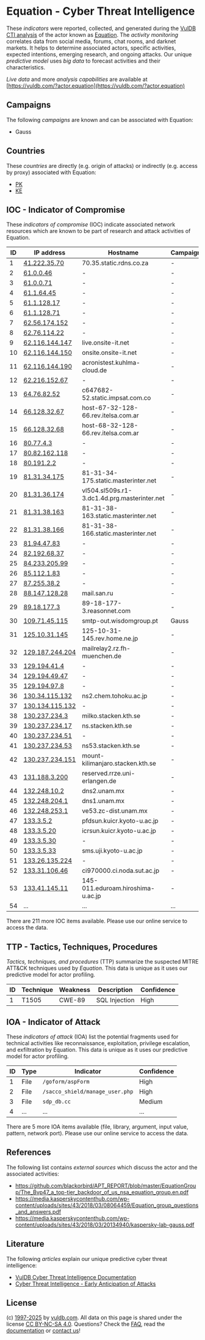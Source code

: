 # Equation - Cyber Threat Intelligence

These _indicators_ were reported, collected, and generated during the [VulDB CTI analysis](https://vuldb.com/?kb.cti) of the actor known as [Equation](https://vuldb.com/?actor.equation). The _activity monitoring_ correlates data from social media, forums, chat rooms, and darknet markets. It helps to determine associated actors, specific activities, expected intentions, emerging research, and ongoing attacks. Our unique _predictive model_ uses _big data_ to forecast activities and their characteristics.

_Live data_ and more _analysis capabilities_ are available at [https://vuldb.com/?actor.equation](https://vuldb.com/?actor.equation)

## Campaigns

The following _campaigns_ are known and can be associated with Equation:

* Gauss

## Countries

These _countries_ are directly (e.g. origin of attacks) or indirectly (e.g. access by proxy) associated with Equation:

* [PK](https://vuldb.com/?country.pk)
* [KE](https://vuldb.com/?country.ke)

## IOC - Indicator of Compromise

These _indicators of compromise_ (IOC) indicate associated network resources which are known to be part of research and attack activities of Equation.

ID | IP address | Hostname | Campaign | Confidence
-- | ---------- | -------- | -------- | ----------
1 | [41.222.35.70](https://vuldb.com/?ip.41.222.35.70) | 70.35.static.rdns.co.za | - | High
2 | [61.0.0.46](https://vuldb.com/?ip.61.0.0.46) | - | - | High
3 | [61.0.0.71](https://vuldb.com/?ip.61.0.0.71) | - | - | High
4 | [61.1.64.45](https://vuldb.com/?ip.61.1.64.45) | - | - | High
5 | [61.1.128.17](https://vuldb.com/?ip.61.1.128.17) | - | - | High
6 | [61.1.128.71](https://vuldb.com/?ip.61.1.128.71) | - | - | High
7 | [62.56.174.152](https://vuldb.com/?ip.62.56.174.152) | - | - | High
8 | [62.76.114.22](https://vuldb.com/?ip.62.76.114.22) | - | - | High
9 | [62.116.144.147](https://vuldb.com/?ip.62.116.144.147) | live.onsite-it.net | - | High
10 | [62.116.144.150](https://vuldb.com/?ip.62.116.144.150) | onsite.onsite-it.net | - | High
11 | [62.116.144.190](https://vuldb.com/?ip.62.116.144.190) | acronistest.kuhlma-cloud.de | - | High
12 | [62.216.152.67](https://vuldb.com/?ip.62.216.152.67) | - | - | High
13 | [64.76.82.52](https://vuldb.com/?ip.64.76.82.52) | c647682-52.static.impsat.com.co | - | High
14 | [66.128.32.67](https://vuldb.com/?ip.66.128.32.67) | host-67-32-128-66.rev.itelsa.com.ar | - | High
15 | [66.128.32.68](https://vuldb.com/?ip.66.128.32.68) | host-68-32-128-66.rev.itelsa.com.ar | - | High
16 | [80.77.4.3](https://vuldb.com/?ip.80.77.4.3) | - | - | High
17 | [80.82.162.118](https://vuldb.com/?ip.80.82.162.118) | - | - | High
18 | [80.191.2.2](https://vuldb.com/?ip.80.191.2.2) | - | - | High
19 | [81.31.34.175](https://vuldb.com/?ip.81.31.34.175) | 81-31-34-175.static.masterinter.net | - | High
20 | [81.31.36.174](https://vuldb.com/?ip.81.31.36.174) | vl504.sl509s.r1-3.dc1.4d.prg.masterinter.net | - | High
21 | [81.31.38.163](https://vuldb.com/?ip.81.31.38.163) | 81-31-38-163.static.masterinter.net | - | High
22 | [81.31.38.166](https://vuldb.com/?ip.81.31.38.166) | 81-31-38-166.static.masterinter.net | - | High
23 | [81.94.47.83](https://vuldb.com/?ip.81.94.47.83) | - | - | High
24 | [82.192.68.37](https://vuldb.com/?ip.82.192.68.37) | - | - | High
25 | [84.233.205.99](https://vuldb.com/?ip.84.233.205.99) | - | - | High
26 | [85.112.1.83](https://vuldb.com/?ip.85.112.1.83) | - | - | High
27 | [87.255.38.2](https://vuldb.com/?ip.87.255.38.2) | - | - | High
28 | [88.147.128.28](https://vuldb.com/?ip.88.147.128.28) | mail.san.ru | - | High
29 | [89.18.177.3](https://vuldb.com/?ip.89.18.177.3) | 89-18-177-3.reasonnet.com | - | High
30 | [109.71.45.115](https://vuldb.com/?ip.109.71.45.115) | smtp-out.wisdomgroup.pt | Gauss | High
31 | [125.10.31.145](https://vuldb.com/?ip.125.10.31.145) | 125-10-31-145.rev.home.ne.jp | - | High
32 | [129.187.244.204](https://vuldb.com/?ip.129.187.244.204) | mailrelay2.rz.fh-muenchen.de | - | High
33 | [129.194.41.4](https://vuldb.com/?ip.129.194.41.4) | - | - | High
34 | [129.194.49.47](https://vuldb.com/?ip.129.194.49.47) | - | - | High
35 | [129.194.97.8](https://vuldb.com/?ip.129.194.97.8) | - | - | High
36 | [130.34.115.132](https://vuldb.com/?ip.130.34.115.132) | ns2.chem.tohoku.ac.jp | - | High
37 | [130.134.115.132](https://vuldb.com/?ip.130.134.115.132) | - | - | High
38 | [130.237.234.3](https://vuldb.com/?ip.130.237.234.3) | milko.stacken.kth.se | - | High
39 | [130.237.234.17](https://vuldb.com/?ip.130.237.234.17) | ns.stacken.kth.se | - | High
40 | [130.237.234.51](https://vuldb.com/?ip.130.237.234.51) | - | - | High
41 | [130.237.234.53](https://vuldb.com/?ip.130.237.234.53) | ns53.stacken.kth.se | - | High
42 | [130.237.234.151](https://vuldb.com/?ip.130.237.234.151) | mount-kilimanjaro.stacken.kth.se | - | High
43 | [131.188.3.200](https://vuldb.com/?ip.131.188.3.200) | reserved.rrze.uni-erlangen.de | - | High
44 | [132.248.10.2](https://vuldb.com/?ip.132.248.10.2) | dns2.unam.mx | - | High
45 | [132.248.204.1](https://vuldb.com/?ip.132.248.204.1) | dns1.unam.mx | - | High
46 | [132.248.253.1](https://vuldb.com/?ip.132.248.253.1) | ve53.zc-dist.unam.mx | - | High
47 | [133.3.5.2](https://vuldb.com/?ip.133.3.5.2) | pfdsun.kuicr.kyoto-u.ac.jp | - | High
48 | [133.3.5.20](https://vuldb.com/?ip.133.3.5.20) | icrsun.kuicr.kyoto-u.ac.jp | - | High
49 | [133.3.5.30](https://vuldb.com/?ip.133.3.5.30) | - | - | High
50 | [133.3.5.33](https://vuldb.com/?ip.133.3.5.33) | sms.uji.kyoto-u.ac.jp | - | High
51 | [133.26.135.224](https://vuldb.com/?ip.133.26.135.224) | - | - | High
52 | [133.31.106.46](https://vuldb.com/?ip.133.31.106.46) | ci970000.ci.noda.sut.ac.jp | - | High
53 | [133.41.145.11](https://vuldb.com/?ip.133.41.145.11) | 145-011.eduroam.hiroshima-u.ac.jp | - | High
54 | ... | ... | ... | ...

There are 211 more IOC items available. Please use our online service to access the data.

## TTP - Tactics, Techniques, Procedures

_Tactics, techniques, and procedures_ (TTP) summarize the suspected MITRE ATT&CK techniques used by _Equation_. This data is unique as it uses our predictive model for actor profiling.

ID | Technique | Weakness | Description | Confidence
-- | --------- | -------- | ----------- | ----------
1 | T1505 | CWE-89 | SQL Injection | High

## IOA - Indicator of Attack

These _indicators of attack_ (IOA) list the potential fragments used for technical activities like reconnaissance, exploitation, privilege escalation, and exfiltration by Equation. This data is unique as it uses our predictive model for actor profiling.

ID | Type | Indicator | Confidence
-- | ---- | --------- | ----------
1 | File | `/goform/aspForm` | High
2 | File | `/sacco_shield/manage_user.php` | High
3 | File | `sdp_db.cc` | Medium
4 | ... | ... | ...

There are 5 more IOA items available (file, library, argument, input value, pattern, network port). Please use our online service to access the data.

## References

The following list contains _external sources_ which discuss the actor and the associated activities:

* https://github.com/blackorbird/APT_REPORT/blob/master/EquationGroup/The_Bvp47_a_top-tier_backdoor_of_us_nsa_equation_group.en.pdf
* https://media.kasperskycontenthub.com/wp-content/uploads/sites/43/2018/03/08064459/Equation_group_questions_and_answers.pdf
* https://media.kasperskycontenthub.com/wp-content/uploads/sites/43/2018/03/20134940/kaspersky-lab-gauss.pdf

## Literature

The following _articles_ explain our unique predictive cyber threat intelligence:

* [VulDB Cyber Threat Intelligence Documentation](https://vuldb.com/?kb.cti)
* [Cyber Threat Intelligence - Early Anticipation of Attacks](https://www.scip.ch/en/?labs.20201022)

## License

(c) [1997-2025](https://vuldb.com/?kb.changelog) by [vuldb.com](https://vuldb.com/?kb.about). All data on this page is shared under the license [CC BY-NC-SA 4.0](https://creativecommons.org/licenses/by-nc-sa/4.0/). Questions? Check the [FAQ](https://vuldb.com/?kb.faq), read the [documentation](https://vuldb.com/?kb) or [contact us](https://vuldb.com/?contact)!
